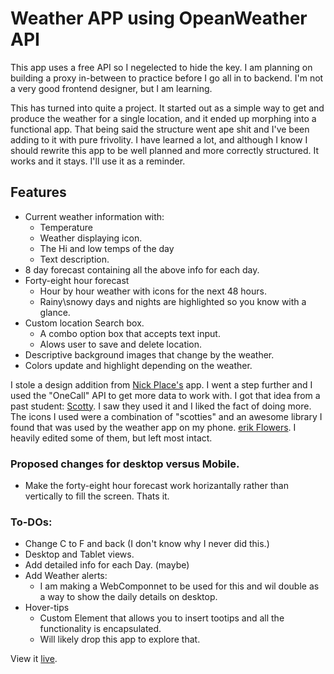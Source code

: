 
# Weather APP using OpeanWeather API

This app uses a free API so I negelected to hide the key. I am planning on building a proxy in-between to practice before I go all in to backend. I'm not a very good frontend designer, but I am learning.

This has turned into quite a project. It started out as a simple way to get and produce the weather for a single location, and it ended up morphing into a functional app. That being said the structure went ape shit and I've been adding to it with pure frivolity. I have learned a lot, and although I know I should rewrite this app to be well planned and more correctly structured. It works and it stays. I'll use it as a reminder.

## Features
 - Current weather information with:
   - Temperature
   - Weather displaying icon.
   - The Hi and low temps of the day
   - Text description.
 - 8 day forecast containing all the above info for each day.
 - Forty-eight hour forecast 
   - Hour by hour weather with icons for the next 48 hours.
   - Rainy\snowy days and nights are highlighted so you know with a glance.
 - Custom location Search box.
   - A combo option box that accepts text input.
   - Alows user to save and delete location.
 - Descriptive background images that change by the weather.
 - Colors update and highlight depending on the weather.
 
I stole a design addition from [Nick Place's](https://github.com/enPlace/top-weather-app) app. I went a step further and I used the "OneCall" API to get more data to work with. I got that idea from a past student: [Scotty](https://github.com/bscottnz/weather-app). I saw they used it and I liked the fact of doing more. The icons I used were a combination of "scotties" and an awesome library I found that was used by the weather app on my phone. [erik Flowers](https://erikflowers.github.io/weather-icons/). I heavily edited some of them, but left most intact.


### Proposed changes for desktop versus Mobile.
 - Make the forty-eight hour forecast work horizantally rather than vertically to fill the screen. Thats it.

### To-DOs:
 - Change C to F and back (I don't know why I never did this.)
 - Desktop and Tablet views.
 - Add detailed info for each Day. (maybe)
 - Add Weather alerts:
    - I am making a WebComponnet to be used for this and wil double as a way to 
      show the daily details on desktop.
 - Hover-tips
    - Custom Element that allows you to insert tootips and all the functionality is encapsulated.
    - Will likely drop this app to explore that.
  
  View it [live]( https://ddcroft73.github.io/weather-app/).